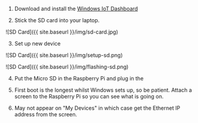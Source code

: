 1. Download and install the [Windows IoT Dashboard](https://developer.microsoft.com/en-us/windows/iot/docs/iotdashboard)

2. Stick the SD card into your laptop.

![SD Card]({{ site.baseurl }}/img/sd-card.jpg)

3. Set up new device

![SD Card]({{ site.baseurl }}/img/setup-sd.png)

![SD Card]({{ site.baseurl }}/img/flashing-sd.png)

4. Put the Micro SD in the Raspberry Pi and plug in the 

5. First boot is the longest whilst Windows sets up, so be patient.
Attach a screen to the Raspberry Pi so you can see what is going on.

6. May not appear on "My Devices" in which case get the Ethernet IP address from the screen.

